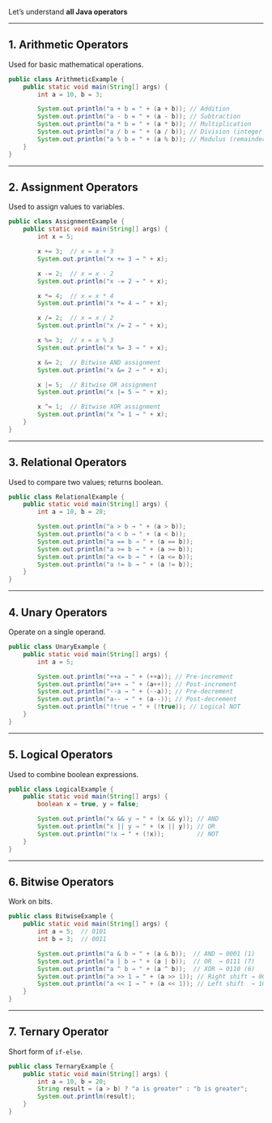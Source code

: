 Let’s understand  **all Java operators** 

---

## **1. Arithmetic Operators**

Used for basic mathematical operations.

```java
public class ArithmeticExample {
    public static void main(String[] args) {
        int a = 10, b = 3;

        System.out.println("a + b = " + (a + b)); // Addition
        System.out.println("a - b = " + (a - b)); // Subtraction
        System.out.println("a * b = " + (a * b)); // Multiplication
        System.out.println("a / b = " + (a / b)); // Division (integer result)
        System.out.println("a % b = " + (a % b)); // Modulus (remainder)
    }
}
```

---

## **2. Assignment Operators**

Used to assign values to variables.

```java
public class AssignmentExample {
    public static void main(String[] args) {
        int x = 5;

        x += 3;  // x = x + 3
        System.out.println("x += 3 → " + x);

        x -= 2;  // x = x - 2
        System.out.println("x -= 2 → " + x);

        x *= 4;  // x = x * 4
        System.out.println("x *= 4 → " + x);

        x /= 2;  // x = x / 2
        System.out.println("x /= 2 → " + x);

        x %= 3;  // x = x % 3
        System.out.println("x %= 3 → " + x);

        x &= 2;  // Bitwise AND assignment
        System.out.println("x &= 2 → " + x);

        x |= 5;  // Bitwise OR assignment
        System.out.println("x |= 5 → " + x);

        x ^= 1;  // Bitwise XOR assignment
        System.out.println("x ^= 1 → " + x);
    }
}
```

---

## **3. Relational Operators**

Used to compare two values; returns boolean.

```java
public class RelationalExample {
    public static void main(String[] args) {
        int a = 10, b = 20;

        System.out.println("a > b → " + (a > b));
        System.out.println("a < b → " + (a < b));
        System.out.println("a == b → " + (a == b));
        System.out.println("a >= b → " + (a >= b));
        System.out.println("a <= b → " + (a <= b));
        System.out.println("a != b → " + (a != b));
    }
}
```

---

## **4. Unary Operators**

Operate on a single operand.

```java
public class UnaryExample {
    public static void main(String[] args) {
        int a = 5;

        System.out.println("++a → " + (++a)); // Pre-increment
        System.out.println("a++ → " + (a++)); // Post-increment
        System.out.println("--a → " + (--a)); // Pre-decrement
        System.out.println("a-- → " + (a--)); // Post-decrement
        System.out.println("!true → " + (!true)); // Logical NOT
    }
}
```

---

## **5. Logical Operators**

Used to combine boolean expressions.

```java
public class LogicalExample {
    public static void main(String[] args) {
        boolean x = true, y = false;

        System.out.println("x && y → " + (x && y)); // AND
        System.out.println("x || y → " + (x || y)); // OR
        System.out.println("!x → " + (!x));         // NOT
    }
}
```

---

## **6. Bitwise Operators**

Work on bits.

```java
public class BitwiseExample {
    public static void main(String[] args) {
        int a = 5;  // 0101
        int b = 3;  // 0011

        System.out.println("a & b → " + (a & b));  // AND → 0001 (1)
        System.out.println("a | b → " + (a | b));  // OR  → 0111 (7)
        System.out.println("a ^ b → " + (a ^ b));  // XOR → 0110 (6)
        System.out.println("a >> 1 → " + (a >> 1)); // Right shift → 0010 (2)
        System.out.println("a << 1 → " + (a << 1)); // Left shift  → 1010 (10)
    }
}
```

---

## **7. Ternary Operator**

Short form of `if-else`.

```java
public class TernaryExample {
    public static void main(String[] args) {
        int a = 10, b = 20;
        String result = (a > b) ? "a is greater" : "b is greater";
        System.out.println(result);
    }
}
```
